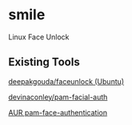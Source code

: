 # smile
Linux Face Unlock

## Existing Tools
[deepakgouda/faceunlock (Ubuntu)](https://github.com/deepakgouda/faceunlock)

[devinaconley/pam-facial-auth](https://github.com/devinaconley/pam-facial-auth)

[AUR pam-face-authentication](https://aur.archlinux.org/packages/pam-face-authentication/)
